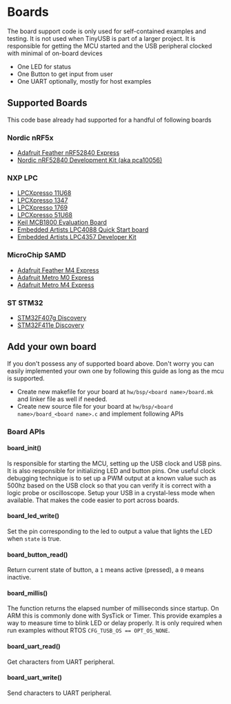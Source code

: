 # Boards

The board support code is only used for self-contained examples and testing. It is not used when TinyUSB is part of a larger project. It is responsible for getting the MCU started and the USB peripheral clocked with minimal of on-board devices
- One LED for status
- One Button to get input from user
- One UART optionally, mostly for host examples
 
## Supported Boards

This code base already had supported for a handful of following boards

### Nordic nRF5x

- [Adafruit Feather nRF52840 Express](https://www.adafruit.com/product/4062)
- [Nordic nRF52840 Development Kit (aka pca10056)](https://www.nordicsemi.com/Software-and-Tools/Development-Kits/nRF52840-DK)

### NXP LPC

- [LPCXpresso 11U68](https://www.nxp.com/support/developer-resources/evaluation-and-development-boards/lpcxpresso-boards/lpcxpresso-board-for-lpc11u68:OM13058)
- [LPCXpresso 1347](https://www.nxp.com/support/developer-resources/evaluation-and-development-boards/lpcxpresso-boards/lpcxpresso-board-for-lpc1347:OM13045)
- [LPCXpresso 1769](https://www.nxp.com/support/developer-resources/evaluation-and-development-boards/lpcxpresso-boards/lpcxpresso-board-for-lpc1769:OM13000)
- [LPCXpresso 51U68](https://www.nxp.com/products/processors-and-microcontrollers/arm-microcontrollers/general-purpose-mcus/lpcxpresso51u68-for-the-lpc51u68-mcus:OM40005)
- [Keil MCB1800 Evaluation Board](http://www.keil.com/mcb1800)
- [Embedded Artists LPC4088 Quick Start board](https://www.embeddedartists.com/products/lpc4088-quickstart-board)
- [Embedded Artists LPC4357 Developer Kit](http://www.embeddedartists.com/products/kits/lpc4357_kit.php)

### MicroChip SAMD

- [Adafruit Feather M4 Express](https://www.adafruit.com/product/3857)
- [Adafruit Metro M0 Express](https://www.adafruit.com/product/3505)
- [Adafruit Metro M4 Express](https://www.adafruit.com/product/3382)

### ST STM32

- [STM32F407g Discovery](https://www.st.com/en/evaluation-tools/stm32f4discovery.html)
- [STM32F411e Discovery](https://www.st.com/en/evaluation-tools/32f411ediscovery.html)

## Add your own board

If you don't possess any of supported board above. Don't worry you can easily implemented your own one by following this guide as long as the mcu is supported.

- Create new makefile for your board at `hw/bsp/<board name>/board.mk` and linker file as well if needed.
- Create new source file for your board at `hw/bsp/<board name>/board_<board name>.c` and implement following APIs

### Board APIs

#### board_init()

Is responsible for starting the MCU, setting up the USB clock and USB pins. It is also responsible for initializing LED and button pins.
One useful clock debugging technique is to set up a PWM output at a known value such as 500hz based on the USB clock so that you can verify it is correct with a logic probe or oscilloscope.
Setup your USB in a crystal-less mode when available. That makes the code easier to port across boards.

#### board_led_write()

Set the pin corresponding to the led to output a value that lights the LED when `state` is true.

#### board_button_read()

Return current state of button, a `1` means active (pressed), a `0` means inactive.

#### board_millis()

The function returns the elapsed number of milliseconds since startup. On ARM this is commonly done with SysTick or Timer. This provide examples a way to measure time to blink LED or delay properly. It is only required when run examples without RTOS `CFG_TUSB_OS == OPT_OS_NONE`.

#### board_uart_read()

Get characters from UART peripheral.

####  board_uart_write()

Send characters to UART peripheral.
